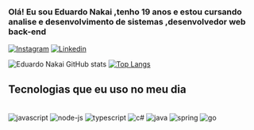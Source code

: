 
### Olá! Eu sou Eduardo Nakai ,tenho 19 anos e estou cursando analise e desenvolvimento de sistemas ,desenvolvedor web back-end

[![Instagram](https://img.shields.io/badge/Instagram-E4405F?style=for-the-badge&logo=instagram&logoColor=white)](https://www.instagram.com/eduardo_nakai/)
[![Linkedin](https://img.shields.io/badge/LinkedIn-0077B5?style=for-the-badge&logo=linkedin&logoColor=white)](https://www.linkedin.com/in/eduardo-issao-nakai-frasson-0b2657232/)

![Eduardo Nakai GitHub stats](https://github-readme-stats.vercel.app/api?username=eduardonakaidev&show_icons=true&theme=merko)
[![Top Langs](https://github-readme-stats.vercel.app/api/top-langs/?username=eduardonakaidev&langs_count=8)](https://github.com/anuraghazra/github-readme-stats)

## Tecnologias que eu uso no meu dia 

<div style="display: inline_block"><br/>
   <img align="center"  alt="javascript" src="https://img.shields.io/badge/JavaScript-F7DF1E?style=for-the-badge&logo=javascript&logoColor=black">
   <img align="center"  alt="node-js" src="https://img.shields.io/badge/Node.js-43853D?style=for-the-badge&logo=node.js&logoColor=white">
    <img align="center"  alt="typescript" src="https://img.shields.io/badge/TypeScript-007ACC?style=for-the-badge&logo=typescript&logoColor=white">
     <img align="center"  alt="c#" src="https://img.shields.io/badge/.NET-5C2D91?style=for-the-badge&logo=.net&logoColor=white">
    <img align="center"  alt="java" src="https://img.shields.io/badge/Java-ED8B00?style=for-the-badge&logo=openjdk&logoColor=white">
    <img align="center"  alt="spring" src="https://img.shields.io/badge/Spring-6DB33F?style=for-the-badge&logo=spring&logoColor=white">
       <img align="center"  alt="go" src="https://img.shields.io/badge/Go-00ADD8?style=for-the-badge&logo=go&logoColor=white">
   <br/>
</div>
<br/>








